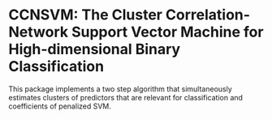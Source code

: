 # CCNSVM: The Cluster Correlation-Network Support Vector Machine for High-dimensional Binary Classification
This package implements a two step algorithm that simultaneously estimates clusters of predictors that are relevant for classification and coefficients of penalized SVM.

